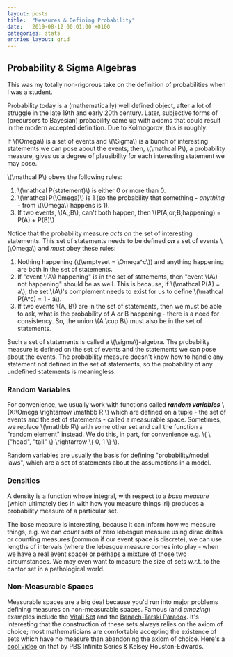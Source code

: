```yaml
---
layout: posts
title:  "Measures & Defining Probability"
date:   2019-08-12 00:01:00 +0100
categories: stats
entries_layout: grid
---
```


## Probability & Sigma Algebras

This was my totally non-rigorous take on the definition of probabilities when I was a student.

Probability today is a (mathematically) well defined object, after a lot of struggle in the late 19th and early 20th century. Later, subjective forms of (precursors to Bayesian) probability came up with axioms that could result in the modern accepted definition. Due to Kolmogorov, this is roughly:

If \\(\Omega\\) is a set of events and \\(\Sigma\\) is a bunch of interesting statements we can pose about the events, then, \\(\mathcal P\\), a probability measure, gives us a degree of plausibility for each interesting statement we may pose.

\\(\mathcal P\\) obeys the following rules:
 1. \\(\mathcal P(statement)\\) is either 0 or more than 0.
 2. \\(\mathcal P(\Omega)\\) is 1 (so the probability that something - _anything_ - from \\(\Omega\\) happens is 1).
 3. If two events, \\(A,\;B\\), can't both happen, then \\(P(A\;or\;B\;happening) = P(A) + P(B)\\)

Notice that the probability measure _acts on_ the set of interesting statements. This set of statements needs to be defined _**on**_ a set of events \\(\Omega\\) and _must_ obey these rules:
 1. Nothing happening (\\(\emptyset = \Omega^c\\)) and anything happening are both in the set of statements.
 2. If "event \\(A\\) happening" is in the set of statements, then "event \\(A\\) not happening" should be as well. This is because, if \\(\mathcal P(A) = a\\), the set \\(A\\)'s complement needs to exist for us to define \\(\mathcal P(A^c) = 1 - a\\).
 3. If two events \\(A, B\\) are in the set of statements, then we must be able to ask, what is the probability of A _or_ B happening - there is a need for consistency. So, the union \\(A \cup B\\) must also be in the set of statements.

Such a set of statements is called a \\(\sigma\\)-algebra. The probability measure is defined on the set of events and the statements we can pose about the events. The probability measure doesn't know how to handle any statement not defined in the set of statements, so the probability of any undefined statements is meaningless.

### Random Variables

For convenience, we usually work with functions called _**random variables**_ \\(X:\Omega \rightarrow \mathbb R \\) which are defined on a tuple - the set of events and the set of statements - called a measurable space. Sometimes, we replace \\(\mathbb R\\) with some other set and call the function a "random element" instead. We do this, in part, for convenience e.g. \\( \\{"head", "tail" \\} \rightarrow \\{ 0, 1 \\} \\).

Random variables are usually the basis for defining "probability/model laws", which are a set of statements about the assumptions in a model.

### Densities

A density is a function whose integral, with respect to a _base measure_ (which ultimately ties in with how you measure things irl) produces a probability measure of a particular set.

The base measure is interesting, because it can inform how we measure things, e.g. we can _count_ sets of zero lebesgue measure using dirac deltas or counting measures (common if our event space is discrete), we can use lengths of intervals (where the lebesgue measure comes into play - when we have a real event space) or perhaps a mixture of those two circumstances. We may even want to measure the size of sets w.r.t. to the cantor set in a pathological world.

### Non-Measurable Spaces

Measurable spaces are a big deal because you'd run into major problems defining measures on non-measurable spaces. Famous (and _amazing_) examples include the [Vitali Set](https://en.wikipedia.org/wiki/Vitali_set) and the [Banach-Tarski Paradox](https://en.wikipedia.org/wiki/Banach%E2%80%93Tarski_paradox). It's interesting that the construction of these sets always relies on the axiom of choice; most mathematicians are comfortable accepting the existence of sets which have no measure than abandoning the axiom of choice. Here's a [cool video](https://www.youtube.com/watch?v=hcRZadc5KpI) on that by PBS Infinite Series & Kelsey Houston-Edwards.
